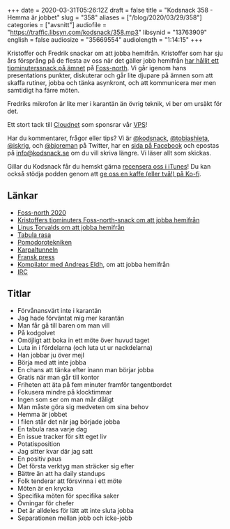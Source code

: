 +++
date = 2020-03-31T05:26:12Z
draft = false
title = "Kodsnack 358 - Hemma är jobbet"
slug = "358"
aliases = ["/blog/2020/03/29/358"]
categories = ["avsnitt"]
audiofile = "https://traffic.libsyn.com/kodsnack/358.mp3"
libsynid = "13763909"
english = false
audiosize = "35669554"
audiolength = "1:14:15"
+++

Kristoffer och Fredrik snackar om att jobba hemifrån. Kristoffer som har sju års försprång på de flesta av oss när det gäller jobb hemifrån [har hållit ett tiominuterssnack på ämnet](https://conf.tube/videos/watch/4117255b-2468-4a08-913f-aca44162903e) på [Foss-north](https://foss-north.se/2020/). Vi går igenom hans presentations punkter, diskuterar och går lite djupare på ämnen som att skaffa rutiner, jobba och tänka asynkront, och att kommunicera mer men samtidigt ha färre möten.

Fredriks mikrofon är lite mer i karantän än övrig teknik, vi ber om ursäkt för det.

Ett stort tack till [Cloudnet](http://www.cloudnet.se) som sponsrar vår [VPS](http://en.wikipedia.org/wiki/Virtual_private_server)!

Har du kommentarer, frågor eller tips? Vi är [@kodsnack](https://www.twitter.com/kodsnack), [@tobiashieta](https://www.twitter.com/tobiashieta), [@iskrig](https://www.twitter.com/iskrig), och [@bjoreman](https://www.twitter.com/bjoreman) på Twitter, har en [sida på Facebook](https://www.facebook.com/kodsnack) och epostas på [info@kodsnack.se](mailto:info@kodsnack.se) om du vill skriva längre. Vi läser allt som skickas.

Gillar du Kodsnack får du hemskt gärna [recensera oss i iTunes](http://itunes.apple.com/se/podcast/kodsnack/id561631498?l=en)! Du kan också stödja podden genom att <a href="https://ko-fi.com/kodsnack" rel="payment">ge oss en kaffe (eller två!) på Ko-fi</a>.

## Länkar ##
* [Foss-north 2020](https://foss-north.se/2020/)
* [Kristoffers tiominuters Foss-north-snack om att jobba hemifrån](https://conf.tube/videos/watch/4117255b-2468-4a08-913f-aca44162903e)
* [Linus Torvalds om att jobba hemifrån](https://www.zdnet.com/article/pet-the-cat-own-the-bathrobe-linus-torvalds-on-working-from-home/)
* [Tabula rasa](https://en.wikipedia.org/wiki/Tabula_rasa)
* [Pomodorotekniken](https://en.wikipedia.org/wiki/Pomodoro_Technique)
* [Karpaltunneln](https://en.wikipedia.org/wiki/Carpal_tunnel)
* [Fransk press](https://en.wikipedia.org/wiki/French_press)
* [Kompilator med Andreas Eldh](https://kompilator.se/028/), om att jobba hemifrån
* [IRC](https://en.wikipedia.org/wiki/Internet_Relay_Chat)

## Titlar ##
* Förvånansvärt inte i karantän
* Jag hade förväntat mig mer karantän
* Man får gå till baren om man vill
* På kodgolvet
* Omöjligt att boka in ett möte över huvud taget
* Luta in i fördelarna (och luta ut ur nackdelarna)
* Han jobbar ju över mejl
* Börja med att inte jobba
* En chans att tänka efter inann man börjar jobba
* Gratis när man går till kontor
* Friheten att äta på fem minuter framför tangentbordet
* Fokusera mindre på klocktimmar
* Ingen som ser om man mår dåligt
* Man måste göra sig medveten om sina behov
* Hemma är jobbet
* I filen står det när jag började jobba
* En tabula rasa varje dag
* En issue tracker för sitt eget liv
* Potatisposition
* Jag sitter kvar där jag satt
* En positiv paus
* Det första verktyg man sträcker sig efter
* Bättre än att ha daily standups
* Folk tenderar att försvinna i ett möte
* Möten är en krycka
* Specifika möten för specifika saker
* Övningar för chefer
* Det är alldeles för lätt att inte sluta jobba
* Separationen mellan jobb och icke-jobb